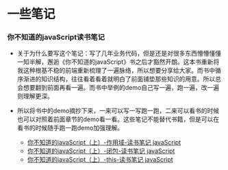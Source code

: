 # 一些笔记

### 你不知道的javaScript读书笔记

* 关于为什么要写这个笔记：写了几年业务代码，但是还是对很多东西懵懵懂懂一知半解，邂逅《你不知道的javaScript》书之后才豁然开朗。这本书重新将我这种根基不稳的前端重新梳理了一遍脉络，所以想要分享给大家。而书中循序渐进的知识结构，往往看着看着就明白了前面铺垫那些知识的用意。所以总会想要翻到前面再看一遍。而书中举例的demo自己写一遍，跑一遍，改一遍则理解更深。
* 所以将书中的demo摘抄下来，一来可以写一写跑一跑，二来可以看书的时候也可以对照着前面章节的demo看一看。这些笔记不能替代书籍，但是可以在看书的时候随手跑一跑demo加强理解。

    * [你不知道的javaScript（上）-作用域-读书笔记 javaScript](https://github.com/YuFon/blog/issues/1)
    * [你不知道的javaScript（上）-闭包-读书笔记 javaScript](https://github.com/YuFon/blog/issues/2)
    * [你不知道的javaScript（上）-this-读书笔记 javaScript](https://github.com/YuFon/blog/issues/3)

